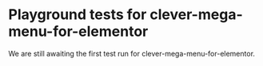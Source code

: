 # Playground tests for clever-mega-menu-for-elementor
We are still awaiting the first test run for clever-mega-menu-for-elementor.
